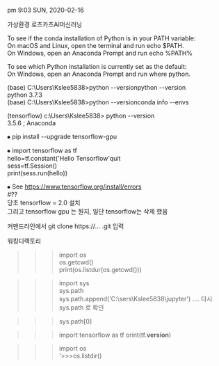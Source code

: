 pm 9:03 SUN, 2020-02-16    

 가상환경 로츠카츠AI머신러닝                            
                            
 To see if the conda installation of Python is in your PATH variable:    
   On macOS and Linux, open the terminal and run echo $PATH.   
   On Windows, open an Anaconda Prompt and run echo %PATH%             
          
 To see which Python installation is currently set as the default:    
On Windows, open an Anaconda Prompt and run where python.   

(base) C:\Users\Kslee5838>python --versionpython --version   
	python 3.7.3   
(base) C:\Users\Kslee5838>python --versionconda info --envs    

(tensorflow) c:\Users\Kslee5838> python --version  
	3.5.6 ; Anaconda    

⦁ pip install --upgrade tensorflow-gpu   

⦁ import tensorflow as tf     
hello=tf.constant('Hello Tensorflow'quit    
sess=tf.Session()   
print(sess.run(hello))   

⦁ See https://www.tensorflow.org/install/errors           
#??           
당초 tensorflow = 2.0 설치       
그리고 tensorflow gpu 는 뭔지, 일단 tensorflow는 삭제 했음  

커맨드라인에서
git clone https://... .git 입력 

워킹디렉토리  
>>>import os   
>>>os.getcwd()   
>>>print(os.listdur(os.getcwd()))   
   
>>>import sys        
>>>sys.path   
sys.path.append('C:\\sers\\Kslee5838\\jupyter')
....
다시 sys.path 로 확인

>>>sys.path[0]    

>>>import tensorflow as tf
>>>orint(tf.__version__)

 >>>import os  
'>>>os.listdir()     
